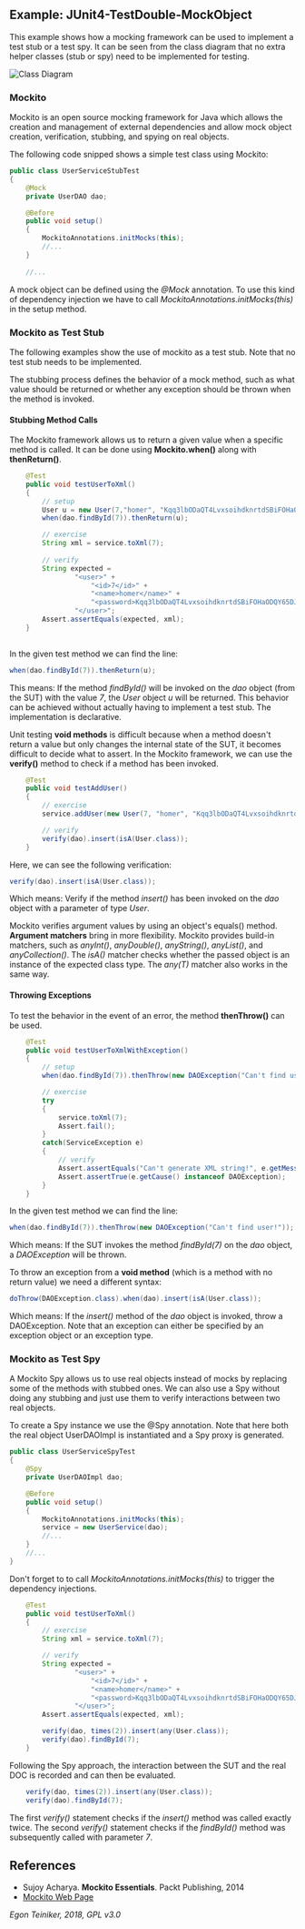 ## Example: JUnit4-TestDouble-MockObject

This example shows how a mocking framework can be used to implement a test 
stub or a test spy.
It can be seen from the class diagram that no extra helper classes (stub or spy) 
need to be implemented for testing.

![Class Diagram](ClassDiagram.png)

### Mockito
Mockito is an open source mocking framework for Java which allows the 
creation and management of external dependencies and allow mock object 
creation, verification, stubbing, and spying on real objects.

The following code snipped shows a simple test class using Mockito:
```java
public class UserServiceStubTest
{
    @Mock
    private UserDAO dao;

    @Before
    public void setup()
    {
        MockitoAnnotations.initMocks(this);
        //...   
    }
    
    //...        
```
A mock object can be defined using the *@Mock* annotation. 
To use this kind of dependency injection we have to call 
*MockitoAnnotations.initMocks(this)* in the setup method.


### Mockito as Test Stub 
The following examples show the use of mockito as a test stub. 
Note that no test stub needs to be implemented.

The stubbing process defines the behavior of a mock method, such as what 
value should be returned or whether any exception should be thrown when 
the method is invoked.

#### Stubbing Method Calls
The Mockito framework allows us to return a given value when a specific method is called.
It can be done using **Mockito.when()** along with **thenReturn()**.

```java
    @Test
    public void testUserToXml()
    {
        // setup
        User u = new User(7,"homer", "Kqq3lbODaQT4LvxsoihdknrtdSBiFOHaODQY65DJBS8=");
        when(dao.findById(7)).thenReturn(u);

        // exercise
        String xml = service.toXml(7);
        
        // verify
        String expected =
                "<user>" +
                    "<id>7</id>" +
                    "<name>homer</name>" +
                    "<password>Kqq3lbODaQT4LvxsoihdknrtdSBiFOHaODQY65DJBS8=</password>" +
                "</user>";
        Assert.assertEquals(expected, xml);
    }    
    
```

In the given test method we can find the line:

```java
when(dao.findById(7)).thenReturn(u);    
```
This means: If the method *findById()* will be invoked on the *dao* object 
(from the SUT) with the value *7*, the *User* object *u* will be returned. 
This behavior can be achieved without actually having to implement a test stub. 
The implementation is declarative.

Unit testing **void methods** is difficult because when a method doesn't 
return a value but only changes the internal state of the SUT, it becomes 
difficult to decide what to assert. 
In the Mockito framework, we can use the **verify()** method to check if a 
method has been invoked.

```java
    @Test
    public void testAddUser()
    {
        // exercise
        service.addUser(new User(7, "homer", "Kqq3lbODaQT4LvxsoihdknrtdSBiFOHaODQY65DJBS8="));

        // verify
        verify(dao).insert(isA(User.class));
    }    
```

Here, we can see the following verification:
```java
verify(dao).insert(isA(User.class));
```
Which means: Verify if the method *insert()* has been invoked on the *dao* 
object with a parameter of type *User*.

Mockito verifies argument values by using an object's equals() method.
**Argument matchers** bring in more flexibility. 
Mockito provides build-in matchers, such as *anyInt()*, *anyDouble()*, 
*anyString()*, *anyList()*, and *anyCollection()*.
The *isA()* matcher checks whether the passed object is an instance of 
the expected class type. The *any(T)* matcher also works in the same way.


#### Throwing Exceptions
To test the behavior in the event of an error, the method **thenThrow()** can 
be used.
```java
    @Test
    public void testUserToXmlWithException()
    {
        // setup
        when(dao.findById(7)).thenThrow(new DAOException("Can't find user!"));

        // exercise
        try
        {
            service.toXml(7);
            Assert.fail();
        }
        catch(ServiceException e)
        {
            // verify
            Assert.assertEquals("Can't generate XML string!", e.getMessage());
            Assert.assertTrue(e.getCause() instanceof DAOException);
        }
    }       
```

In the given test method we can find the line:

```java
when(dao.findById(7)).thenThrow(new DAOException("Can't find user!"));    
```
Which means: If the SUT invokes the method *findById(7)* on the *dao* object, 
a *DAOException* will be thrown.


To throw an exception from a **void method** (which is a method with no return 
value) we need a different syntax:

```java
doThrow(DAOException.class).when(dao).insert(isA(User.class));
```
Which means: If the *insert()* method of the *dao* object is invoked, throw
a DAOException. 
Note that an exception can either be specified by an exception object or 
an exception type. 


### Mockito as Test Spy

A Mockito Spy allows us to use real objects instead of mocks by replacing 
some of the methods with stubbed ones.
We can also use a Spy without doing any stubbing and just use them to verify 
interactions between two real objects.

To create a Spy instance we use the @Spy annotation.
Note that here both the real object UserDAOImpl is instantiated and a Spy 
proxy is generated.

```java
public class UserServiceSpyTest
{
    @Spy
    private UserDAOImpl dao;

    @Before
    public void setup()
    {
        MockitoAnnotations.initMocks(this);
        service = new UserService(dao);
        //...
    }
    //...
}    
```
Don't forget to to call *MockitoAnnotations.initMocks(this)* to trigger the 
dependency injections.

```java
    @Test
    public void testUserToXml()
    {
        // exercise
        String xml = service.toXml(7);

        // verify
        String expected =
                "<user>" +
                    "<id>7</id>" +
                    "<name>homer</name>" +
                    "<password>Kqq3lbODaQT4LvxsoihdknrtdSBiFOHaODQY65DJBS8=</password>" +
                "</user>";
        Assert.assertEquals(expected, xml);

        verify(dao, times(2)).insert(any(User.class));
        verify(dao).findById(7);
    }
```

Following the Spy approach, the interaction between the SUT and the real 
DOC is recorded and can then be evaluated.
```java
    verify(dao, times(2)).insert(any(User.class));
    verify(dao).findById(7);    
```
The first *verify()* statement checks if the *insert()* method was called 
exactly twice.
The second *verify()* statement checks if the *findById()* method was 
subsequently called with parameter *7*.


## References

* Sujoy Acharya. **Mockito Essentials**. Packt Publishing, 2014 
* [Mockito Web Page](https://site.mockito.org/)

*Egon Teiniker, 2018, GPL v3.0*
